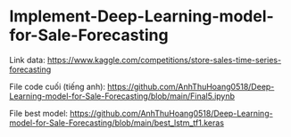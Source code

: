 # Implement-Deep-Learning-model-for-Sale-Forecasting

Link data: https://www.kaggle.com/competitions/store-sales-time-series-forecasting

File code cuối (tiếng anh): https://github.com/AnhThuHoang0518/Deep-Learning-model-for-Sale-Forecasting/blob/main/Final5.ipynb

File best model: https://github.com/AnhThuHoang0518/Deep-Learning-model-for-Sale-Forecasting/blob/main/best_lstm_tf1.keras
